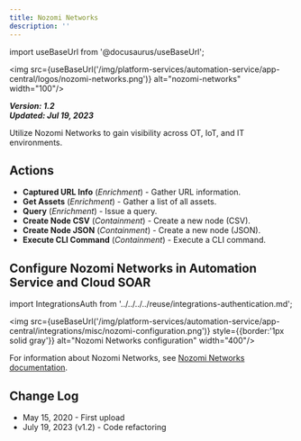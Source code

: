 ```yaml
---
title: Nozomi Networks
description: ''
---
```

import useBaseUrl from '@docusaurus/useBaseUrl';

<img src={useBaseUrl('/img/platform-services/automation-service/app-central/logos/nozomi-networks.png')} alt="nozomi-networks" width="100"/>

***Version: 1.2  
Updated: Jul 19, 2023***

Utilize Nozomi Networks to gain visibility across OT, IoT, and IT environments.

## Actions

* **Captured URL Info** (*Enrichment*) - Gather URL information.
* **Get Assets** (*Enrichment*) - Gather a list of all assets.
* **Query** (*Enrichment*) - Issue a query.
* **Create Node CSV** (*Containment*) - Create a new node (CSV).
* **Create Node JSON** (*Containment*) - Create a new node (JSON).
* **Execute CLI Command** (*Containment*) - Execute a CLI command.

## Configure Nozomi Networks in Automation Service and Cloud SOAR

import IntegrationsAuth from '../../../../reuse/integrations-authentication.md';

<IntegrationsAuth/>

<img src={useBaseUrl('/img/platform-services/automation-service/app-central/integrations/misc/nozomi-configuration.png')} style={{border:'1px solid gray'}} alt="Nozomi Networks configuration" width="400"/>

For information about Nozomi Networks, see [Nozomi Networks documentation](https://www.nozominetworks.com/guides).

## Change Log

* May 15, 2020 - First upload
* July 19, 2023 (v1.2) - Code refactoring
